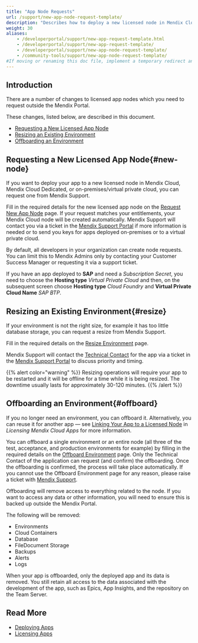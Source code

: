 ```yaml
---
title: "App Node Requests"
url: /support/new-app-node-request-template/
description: "Describes how to deploy a new licensed node in Mendix Cloud or on-premises/virtual private cloud."
weight: 30
aliases:
    - /developerportal/support/new-app-request-template.html
    - /developerportal/support/new-app-request-template/
    - /developerportal/support/new-app-node-request-template/
    - /community-tools/support/new-app-node-request-template/
#If moving or renaming this doc file, implement a temporary redirect and let the respective team know they should update the URL in the product. See Mapping to Products for more details.
---
```


## Introduction

There are a number of changes to licensed app nodes which you need to request outside the Mendix Portal.

These changes, listed below, are described in this document.

* [Requesting a New Licensed App Node](#new-node)
* [Resizing an Existing Environment](#resize)
* [Offboarding an Environment](#offboard)

## Requesting a New Licensed App Node{#new-node}

If you want to deploy your app to a new licensed node in Mendix Cloud, Mendix Cloud Dedicated, or on-premises/virtual private cloud, you can request one from Mendix Support.

Fill in the required details for the new licensed app node on the [Request New App Node](https://newnode.mendix.com/) page. If your request matches your entitlements, your Mendix Cloud node will be created automatically. Mendix Support will contact you via a ticket in the [Mendix Support Portal](https://support.mendix.com/) if more information is needed or to send you keys for apps deployed on-premises or to a virtual private cloud.

By default, all developers in your organization can create node requests. You can limit this to Mendix Admins only by contacting your Customer Success Manager or requesting it via a support ticket.

If you have an app deployed to **SAP** and need a *Subscription Secret*, you need to choose the **Hosting type** *Virtual Private Cloud* and then, on the subsequent screen choose **Hosting type** *Cloud Foundry* and **Virtual Private Cloud Name** *SAP BTP*.  

## Resizing an Existing Environment{#resize}

If your environment is not the right size, for example it has too little database storage, you can request a resize from Mendix Support.

Fill in the required details on the [Resize Environment](https://resize.mendix.com/index.html) page.

Mendix Support will contact the [Technical Contact](/developerportal/general/app-roles/#technical-contact) for the app via a ticket in the [Mendix Support Portal](https://support.mendix.com) to discuss priority and timing.

{{% alert color="warning" %}}
Resizing operations will require your app to be restarted and it will be offline for a time while it is being resized. The downtime usually lasts for approximately 30-120 minutes.
{{% /alert %}}

## Offboarding an Environment{#offboard}

If you no longer need an environment, you can offboard it. Alternatively, you can reuse it for another app — see [Linking Your App to a Licensed Node](/developerportal/deploy/licensing-apps/#licensed-node) in *Licensing Mendix Cloud Apps* for more information.

You can offboard a single environment or an entire node (all three of the test, acceptance, and production environments for example) by filling in the required details on the [Offboard Environment](https://offboard.mendix.com/index.html) page. Only the Technical Contact of the application can request (and confirm) the offboarding. Once the offboarding is confirmed, the process will take place automatically. If you cannot use the Offboard Environment page for any reason, please raise a ticket with [Mendix Support](https://support.mendix.com).

Offboarding will remove access to everything related to the node. If you want to access any data or other information, you will need to ensure this is backed up outside the Mendix Portal.

The following will be removed:

* Environments
* Cloud Containers
* Database
* FileDocument Storage
* Backups
* Alerts
* Logs

When your app is offboarded, only the deployed app and its data is removed. You still retain all access to the data associated with the development of the app, such as Epics, App Insights, and the repository on the Team Server.

## Read More

* [Deploying Apps](/deployment/)
* [Licensing Apps](/developerportal/deploy/licensing-apps-outside-mxcloud/)
